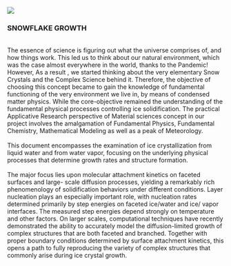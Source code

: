 ![](https://lh3.googleusercontent.com/proxy/Wr7-qOfND2vcNe1NhRPVh8eJV2QsRSEpG0QsVXQBmb3nr4PxUQYk5ARtd1dOH8meRWgg72KMcox_hltKlXP61-jqM5FG4J1Ua5fWqA)
</br>
<h3> SNOWFLAKE GROWTH </h3> </br>
The essence of science is figuring out what the universe comprises of, and how things work. This led us to think about our natural environment, which was the case almost
everywhere in the world, thanks to the Pandemic!  </br>
However, As a result , we started thinking about the very elementary Snow Crystals and the Complex Science behind it. Therefore, the objective of choosing this concept became to gain the knowledge of
fundamental functioning of the very environment we live in, by means of condensed matter physics. While the core-objective remained the understanding of the fundamental physical
processes controlling ice solidification. The practical Applicative Research perspective of Material sciences concept in our project involves the amalgamation of Fundamental Physics, Fundamental Chemistry,
Mathematical Modeling as well as a peak of Meteorology. </br>
</br>
This document encompasses the examination of ice crystallization from liquid water and
from water vapor, focusing on the underlying physical processes that determine growth
rates and structure formation. </br>
</br>
The major focus lies upon molecular attachment kinetics on faceted surfaces and large-
scale diffusion processes, yielding a remarkably rich phenomenology of solidification
behaviors under different conditions. Layer nucleation plays an especially important role,
with nucleation rates determined primarily by step energies on faceted ice/water and ice/
vapor interfaces. The measured step energies depend strongly on temperature and other
factors. On larger scales, computational techniques have recently demonstrated the ability
to accurately model the diffusion-limited growth of complex structures that are both
faceted and branched. Together with proper boundary conditions determined by surface
attachment kinetics, this opens a path to fully reproducing the variety of complex
structures that commonly arise during ice crystal growth.



